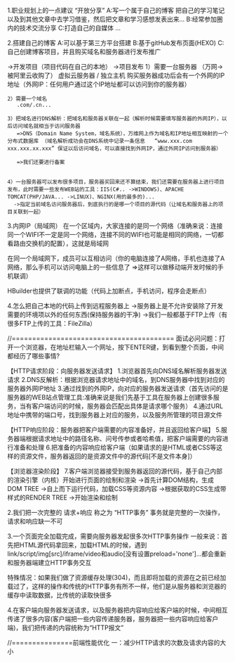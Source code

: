 1.职业规划上的一点建议
 “开放分享”
 A:写一个属于自己的博客
  把自己的学习笔记以及到其他文章中去学习借鉴，然后把文章和学习感想发表出来...
 B:经常参加圈内的技术交流分享
 C:打造自己的自媒体
 ...

2.搭建自己的博客
 A:可以基于第三方平台搭建
 B:基于gitHub发布页面(HEXO)
 C:自己创建博客项目，并且购买域名和服务器进行发布推广

  ->开发项目（项目代码在自己的本地）
  ->项目发布
    1）需要一台服务器 （万网->被阿里云收购了）
       虚拟云服务器 / 独立主机
       购买服务器成功后会有一个外网的IP地址（外网IP：任何用户通过这个IP地址都可以访问到你的服务器）

    2）需要一个域名
       .com/.cn...

    3）把域名进行DNS解析：把域名和服务器关联在一起（解析时候需要填写服务器的外网IP），以后访问域名就相当于访问服务器
       =>DNS（Domain Name System，域名系统），万维网上作为域名和IP地址相互映射的一个分布式数据库 （域名解析成功会在DNS系统中记录一条信息   “www.xxx.com  xxx.xxx.xx.xxx” 保证以后访问域名，可以直接找到外网IP，通过外网IP访问到服务器）

       =>我们还要进行备案


    4）一台服务器可以发布很多项目，服务器买回来还不算结束，我们还需要在服务器上进行项目发布，此时需要一些发布WEB站的工具：IIS(C#.. ->WINDOWS)、APACHE TOMCAT(PHP/JAVA... ->LINUX)、NGINX(用的最多的)...
      ->指定当前域名访问服务器后，到底执行的是哪一个项目的源代码（让域名和服务器上的项目关联到一起）


3.内网IP（局域网）
  在一个区域内，大家连接的是同一个网络（准确来说：连接同一个WIFI不一定是同一个网络，连接不同的WIFI也可能是相同的网络，一切都看路由交换机的配置），这就是局域网

  在同一个局域网下，成员可以互相访问（你的电脑连接了A网络，手机也连接了A网络，那么手机可以访问电脑上的一些信息了 =>这样可以做移动端开发时候的手机联调）

  HBuilder也提供了联调的功能（代码上加断点，手机访问，程序会走断点）

4.怎么把自己本地的代码上传到远程服务器上
  ->服务器上是不允许安装除了开发需要的环境项以外的任何东西(保持服务器的干净)
  ->我们一般都基于FTP上传（有很多FTP上传的工具：FileZilla）

//========================================
面试必问问题：打开一个浏览器，在地址栏输入一个网址，按下ENTER键，到看到整个页面，中间都经历了哪些事情?

【HTTP请求阶段：向服务器发送请求】
    1.浏览器首先向DNS域名解析服务器发送请求
    2.DNS反解析：根据浏览器请求地址中的域名，到DNS服务器中找到对应的服务器外网IP地址
    3.通过找到的外网IP，向对应的服务器发送请求（首先访问的是服务器的WEB站点管理工具:准确来说是我们先基于工具在服务器上创建很多服务，当有客户端访问的时候，服务器会匹配出具体是请求哪个服务）
    4.通过URL地址中携带的端口号，找到服务器上对应的服务，以及服务所管理的项目源文件

【HTTP响应阶段：服务器把客户端需要的内容准备好，并且返回给客户端】
    5.服务器端根据请求地址中的路径名称、问号传参或者哈希值，把客户端需要的内容进行准备和处理
    6.把准备的内容响应给客户端（如果请求的是HTML或者CSS等这样的资源文件，服务器返回的是资源文件中的源代码[不是文件本身]）

【浏览器渲染阶段】
    7.客户端浏览器接受到服务器返回的源代码，基于自己内部的渲染引擎（内核）开始进行页面的绘制和渲染
      ->首先计算DOM结构，生成DOM TREE
      ->自上而下运行代码，加载CSS等资源内容
      ->根据获取的CSS生成带样式的RENDER TREE
      ->开始渲染和绘制

2.我们把一次完整的 请求+响应 称之为 “HTTP事务”
  事务就是完整的一次操作，请求和响应缺一不可

3.一个页面完全加载完成，需要向服务器发起很多次HTTP事务操作
  一般来说：首先把HTML源代码拿回来，加载HTML的时候，遇到link/script/img[src]/iframe/video和audio[没有设置preload='none']...都会重新和服务器端建立HTTP事务交互

  特殊情况：如果我们做了资源缓存处理(304)，而且即将加载的资源在之前已经加载过了，这样的操作和传统的HTTP事务有所不一样，他们是从服务器和浏览器的缓存中读取数据，比传统的读取快很多

4.在客户端向服务器发送请求，以及服务器把内容响应给客户端的时候，中间相互传递了很多内容(客户端把一些内容传递服务器，服务器把一些内容响应给客户端)，我们把传递的内容统称为“HTTP报文”


//===============前端性能优化
一：减少HTTP请求的次数及请求内容的大小










